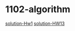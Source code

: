 # 1102-algorithm


[solution-Hw1](https://markdown.com.cn)
[solution-HW13]([https://markdown.com.cn](https://hackmd.io/@L9KZDp1_QRqImdjHDWCUfg/Sywm5RVS5/https%3A%2F%2Fhackmd.io%2F9RpXzBpvSwaSNLlP-apIhA%3Fview))




